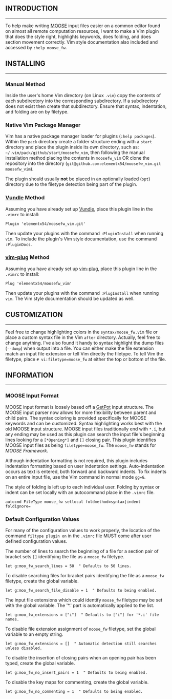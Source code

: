 ## INTRODUCTION
---
To help make writing [MOOSE](http://mooseframework.org/) input files easier on
a common editor found on almost all remote computation resources, I want to
make a Vim plugin that does the style right, highlights keywords, does folding,
and does section movement correctly. Vim style documentation also included and
accessed by `:help moose_fw`.

## INSTALLING
---
### Manual Method
Inside the user's home Vim directory (on Linux `.vim`) copy the contents of
each subdirectory into the corresponding subdirectory. If a subdirectory does
not exist then create that subdirectory. Ensure that syntax, indentation, and
folding are on by filetype.

### Native Vim Package Manager
Vim has a native package manager loader for plugins (`:help packages`). Within
the `pack` directory create a folder structure ending with a `start` directory
and place the plugin inside its own directory, such as:
`~/.vim/pack/github/start/moosefw_vim`, then following the manual installation
method placing the contents in `moosefw_vim` OR clone the repository into the
directory (`git@github.com:elementx54/moosefw_vim.git moosefw_vim`).  

The plugin should usually **not** be placed in an optionally loaded (`opt`)
directory due to the filetype detection being part of the plugin.

### [Vundle](https://github.com/VundleVim/Vundle.vim) Method
Assuming you have already set up
[Vundle](https://github.com/VundleVim/Vundle.vim), place this plugin line in
the `.vimrc` to install:
```vim
Plugin 'elementx54/moosefw_vim.git'
```
Then update your plugins with the command `:PluginInstall` when running `vim`.
To include the plugin's Vim style documentation, use the command `:PluginDocs`.

### [vim-plug](https://github.com/junegunn/vim-plug) Method
Assuming you have already set up
[vim-plug](https://github.com/junegunn/vim-plug), place this plugin line in
the `.vimrc` to install:
```vim
Plug 'elementx54/moosefw_vim'
```
Then update your plugins with the command `:PlugInstall` when running `vim`.
The Vim style documentation should be updated as well.

## CUSTOMIZATION
---
Feel free to change highlighting colors in the `syntax/moose_fw.vim` file or
place a custom syntax file in the Vim `after` directory. Actually, feel free to
change anything.
I've also found it handy to syntax highlight the dump files (`--dump`) when
output into a file. You can either make the file extension match an input file
extension or tell Vim directly the filetype.
To tell Vim the filetype, place `# vi:filetype=moose_fw` at either the top or
bottom of the file.

## INFORMATION
---
### MOOSE Input Format
MOOSE input format is loosely based off a
[GetPot](http://getpot.sourceforge.net/) input structure. The MOOSE input
parser now allows for more flexibility between parent and child pairs.
The syntax coloring is provided specifically for MOOSE keywords and
can be customized. Syntax highlighting works best with the old MOOSE input
structure. MOOSE input files traditionally end with `*.i`, but any
ending may be used as this plugin can search the input file's beginning
lines looking for a `[*Opening*]` and `[]` closing pair. This plugin identifies
MOOSE input files as being `filetype=moose_fw`. The `moose_fw` stands for
_MOOSE Framework_.

Although indentation formatting is not required, this plugin includes 
indentation formatting based on user indentation settings. Auto-indentation
occurs as text is entered, both forward and backward indents. To fix indents on
an entire input file, use the Vim command in normal mode `gg=G`.

The style of folding is left up to each individual user. Folding by syntax or
indent can be set locally with an autocommand place in the `.vimrc` file.
```vim
autocmd FileType moose_fw setlocal foldmethod=syntax|indent foldignore=
```

### Default Configuration Values
For many of the configuration values to work properly, the location of the
command `filtype plugin on` in the `.vimrc` file MUST come after user defined
configuration values.

The number of lines to search the beginning of a file for a section pair of
bracket sets `[]` identifying the file as a `moose_fw` filetype.
```vim
let g:moo_fw_search_lines = 50  " Defaults to 50 lines.
```
  
To disable searching files for bracket pairs identifying the file as a
`moose_fw` filetype, create the global variable.
```vim
let g:moo_fw_search_file_disable = 1  " Defaults to being enabled.
```

The input file extensions which could identify `moose_fw` filetype may be set
with the global variable. The '*.' part is automatically applied to the list.
```vim
let g:moo_fw_extensions = ["i"]  " Defaults to ["i"] for '*.i' file names.
```
To disable file extension assignment of `moose_fw` filetype, set the global
variable to an empty string.
```vim
let g:moo_fw_extensions = []  " Automatic detection still searches unless disabled.
```

To disable the insertion of closing pairs when an opening pair has been typed,
create the global variable.
```vim
let g:moo_fw_no_insert_pairs = 1  " Defaults to being enabled.
```

To disable the key maps for commenting, create the global variable.
```vim
let g:moo_fw_no_commenting = 1  " Defaults to being enabled.
```
